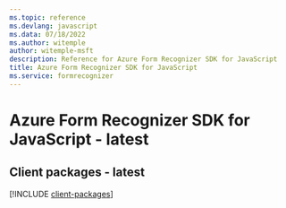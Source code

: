 ```yaml
---
ms.topic: reference
ms.devlang: javascript
ms.data: 07/18/2022
ms.author: witemple
author: witemple-msft
description: Reference for Azure Form Recognizer SDK for JavaScript
title: Azure Form Recognizer SDK for JavaScript
ms.service: formrecognizer
---
```

# Azure Form Recognizer SDK for JavaScript - latest

## Client packages - latest
[!INCLUDE [client-packages](form-recognizer-client-index.md)]
